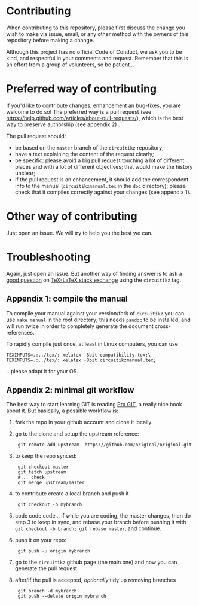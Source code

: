 # Contributing

When contributing to this repository, please first discuss the change you wish to make via issue,
email, or any other method with the owners of this repository before making a change. 

Although this project has no official Code of Conduct, we ask you to be kind, and respectful in your comments and request. 
Remember that this is an effort from a group of volunteers, so be patient... 

# Preferred way of contributing

If you'd like to contribute changes, enhancement an bug-fixes, you are welcome to do so! The preferred way is a pull request (see https://help.github.com/articles/about-pull-requests/), which is the best way to preserve authorship (see appendix 2) . 

The pull request should:

* be based on the `master` branch of the `circuitikz` repository;
* have a text explaining the content of the request clearly;
* be specific: please avoid a big pull request touching a lot of different places and with a lot of different objectives; that would make the history unclear; 
* if the pull request is an enhancement, it should add the correspondent info to the manual (`circuitikzmanual.tex` in the `doc` directory); please check that it compiles correctly against your changes (see appendix 1).

# Other way of contributing

Just open an issue. We will try to help you the best we can. 

# Troubleshooting 

Again, just open an issue. But another way of finding answer is to ask a [good question](https://tex.meta.stackexchange.com/questions/1436/welcome-to-tex-sx) on [TeX-LaTeX stack exchange](https://tex.stackexchange.com/questions) using the `circuitikz` tag. 

## Appendix 1: compile the manual

To compile your manual against your version/fork of `circuitikz` you can use `make manual` in the root directory; this needs `pandoc` to be installed, and will run twice in order to completely generate the document cross-references. 

To rapidly compile just once, at least in Linux computers, you can use

    TEXINPUTS=.:../tex/: xelatex -8bit compatibility.tex;\
    TEXINPUTS=.:../tex/: xelatex -8bit circuitikzmanual.tex;

...please adapt it for your OS. 

## Appendix 2: minimal git workflow 

The best way to start learning GIT is reading [Pro GIT](https://git-scm.com/book/en/v2), a really nice book about it. 
But basically, a possible workflow is: 


1) fork the repo in your github account and clone it locally.

2) go to the clone and setup the upstream reference:

        git remote add upstream  https://github.com/original/original.git

3) to keep the repo synced:

        git checkout master
        git fetch upstream
        #... check
        git merge upstream/master

4) to contribute create a local branch and push it

        git checkout -b mybranch
        
5) code code code... if while you are coding, the master changes, then do step 3 to keep in sync, and rebase your branch before pushing it with `git checkout -b branch; git rebase master`, and continue.

6) push it on your repo:

        git push -u origin mybranch

7) go to the `circuitikz` github page (the main one) and now you can generate the pull request

8) after/if the pull is accepted, *optionally* tidy up removing branches

        git branch -d mybranch
        git push --delete origin mybranch

